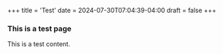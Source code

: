+++
title = 'Test'
date = 2024-07-30T07:04:39-04:00
draft = false
+++

### This is a test page

This is a test content.
